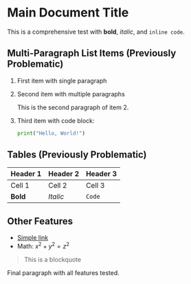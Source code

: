 # Main Document Title

This is a comprehensive test with **bold**, *italic*, and `inline code`.

## Multi-Paragraph List Items (Previously Problematic)
1. First item with single paragraph

2. Second item with multiple paragraphs

   This is the second paragraph of item 2.

3. Third item with code block:

   ```python
   print("Hello, World!")
   ```

## Tables (Previously Problematic)

| Header 1 | Header 2 | Header 3 |
|----------|----------|----------|
| Cell 1   | Cell 2   | Cell 3   |
| **Bold** | *Italic* | `Code`   |

## Other Features

- [Simple link](https://example.com)
- Math: $x^2 + y^2 = z^2$

> This is a blockquote

Final paragraph with all features tested.

